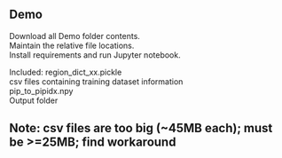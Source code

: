 ## Demo
Download all Demo folder contents.  
Maintain the relative file locations.  
Install requirements and run Jupyter notebook.

Included:
region_dict_xx.pickle  
csv files containing training dataset information  
pip_to_pipidx.npy  
Output folder  

## Note: csv files are too big (~45MB each); must be >=25MB; find workaround
